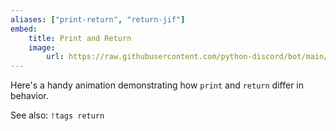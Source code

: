```yaml
---
aliases: ["print-return", "return-jif"]
embed:
    title: Print and Return
    image:
        url: https://raw.githubusercontent.com/python-discord/bot/main/bot/resources/media/print-return.gif
---
```

Here's a handy animation demonstrating how `print` and `return` differ in behavior.

See also: `!tags return`
